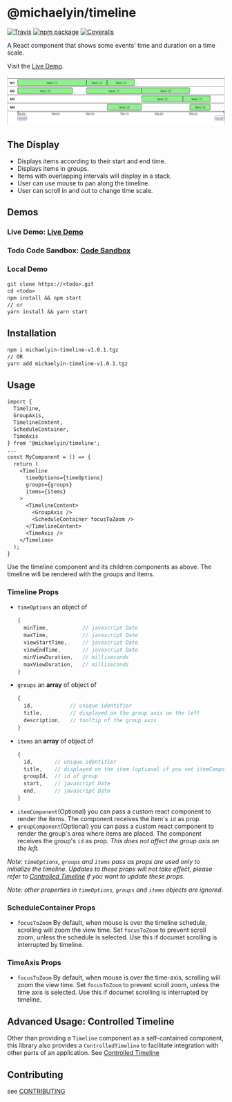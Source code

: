 # @michaelyin/timeline

[![Travis][build-badge]][build]
[![npm package][npm-badge]][npm]
[![Coveralls][coveralls-badge]][coveralls]

A React component that shows some events' time and duration on a time scale.

Visit the  [Live Demo](http://<Todo>.com).

![uncontrolled example](images/uncontrolled-example.png)

## The Display
- Displays items according to their start and end time.
- Displays items in groups.
- Items with overlapping intervals will display in a stack.
- User can use mouse to pan along the timeline.
- User can scroll in and out to change time scale.

## Demos
### Live Demo: [Live Demo](http://<Todo>.com)
### Todo Code Sandbox: [Code Sandbox](http://<Todo>.com)
### Local Demo
```
git clone https://<todo>.git
cd <todo>
npm install && npm start
// or
yarn install && yarn start
```

## Installation
```
npm i michaelyin-timeline-v1.0.1.tgz
// OR
yarn add michaelyin-timeline-v1.0.1.tgz
```

## Usage
```
import {
  Timeline,
  GroupAxis,
  TimelineContent,
  ScheduleContainer,
  TimeAxis
} from '@michaelyin/timeline';
...
const MyComponent = () => {
  return (
    <Timeline
      timeOptions={timeOptions}
      groups={groups}
      items={items}
    >
      <TimelineContent>
        <GroupAxis />
        <ScheduleContainer focusToZoom />
      </TimelineContent>
      <TimeAxis />
    </Timeline>
  );
}
```
Use the timeline component and its children components as above.
The timeline will be rendered with the groups and items.

### Timeline Props
- `timeOptions` an object of
    ```javascript
    {
      minTime,           // javascript Date
      maxTime,           // javascript Date
      viewStartTime,     // javascript Date
      viewEndTime,       // javascript Date
      minViewDuration,   // milliseconds
      maxViewDuration,   // milliseconds
    }
    ```
- `groups` an **array** of object of
    ```javascript
    {
      id,            // unique identifier
      title,         // displayed on the group axis on the left
      description,   // tooltip of the group axis
    }
    ```
- `items` an **array** of object of
    ```javascript
    {
      id,       // unique identifier
      title,    // displayed on the item (optional if you set itemComponent prop)
      groupId,  // id of group
      start,    // javascript Date
      end,      // javascript Date
    }
    ```
- `itemComponent`(Optional) you can pass a custom react component to render the items. The component receives the item's `id` as prop.
- `groupComponent`(Optional) you can pass a custom react component to render the group's area where items are placed. The component receives the group's `id` as prop. *This does not affect the group axis on the left.*

*Note: `timeOptions`, `groups` and `items` pass as props are used only to initialize the timeline. Updates to these props will not take effect, please refer to [Controlled Timeline](wiki/controlled-timeline.md) if you want to update these props.*

*Note: other properties in `timeOptions`, `groups` and `items` objects are ignored.*

### ScheduleContainer Props
- `focusToZoom` By default, when mouse is over the timeline schedule, scrolling will zoom the view time. Set `focusToZoom` to prevent scroll zoom, unless the schedule is selected. Use this if documet scrolling is interrupted by timeline.

### TimeAxis Props
- `focusToZoom` By default, when mouse is over the time-axis, scrolling will zoom the view time. Set `focusToZoom` to prevent scroll zoom, unless the time axis is selected. Use this if documet scrolling is interrupted by timeline.

## Advanced Usage: Controlled Timeline
Other than providing a `Timeline` component as a self-contained component, this library also provides a `ControlledTimeline` to facilitate integration with other parts of an application.
See [Controlled Timeline](wiki/controlled-timeline.md)

## Contributing
see  [CONTRIBUTING](CONTRIBUTING.md)


[build-badge]: https://img.shields.io/travis/user/repo/master.png?style=flat-square
[build]: https://travis-ci.org/user/repo

[npm-badge]: https://img.shields.io/npm/v/npm-package.png?style=flat-square
[npm]: https://www.npmjs.org/package/npm-package

[coveralls-badge]: https://img.shields.io/coveralls/user/repo/master.png?style=flat-square
[coveralls]: https://coveralls.io/github/user/repo
